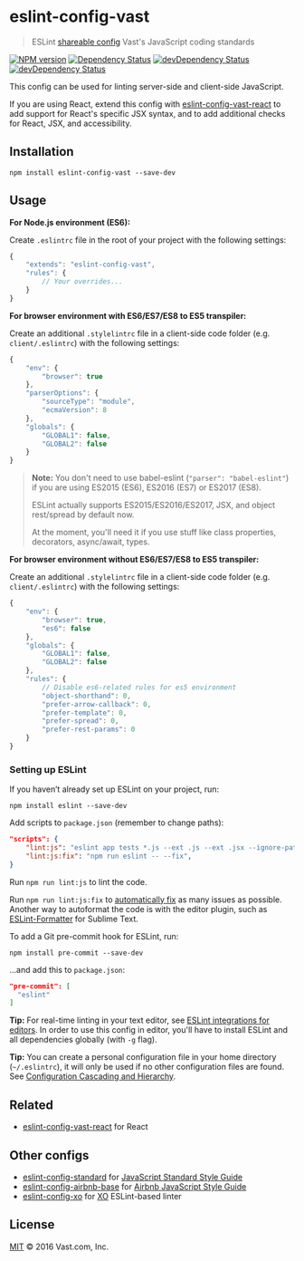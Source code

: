 # eslint-config-vast
> ESLint [shareable config](http://eslint.org/docs/developer-guide/shareable-configs.html) Vast's JavaScript coding standards

[![NPM version](https://badge.fury.io/js/eslint-config-vast.svg)](https://www.npmjs.org/package/eslint-config-vast) [![Dependency Status](https://david-dm.org/vast-engineering/eslint-config-vast.svg)](https://david-dm.org/vast-engineering/eslint-config-vast) [![devDependency Status](https://david-dm.org/vast-engineering/eslint-config-vast/dev-status.svg)](https://david-dm.org/vast-engineering/eslint-config-vast?type=dev) [![devDependency Status](https://david-dm.org/vast-engineering/eslint-config-vast/peer-status.svg)](https://david-dm.org/vast-engineering/eslint-config-vast?type=peer)

This config can be used for linting server-side and client-side JavaScript.

If you are using React, extend this config with [eslint-config-vast-react](https://github.com/vast-engineering/eslint-config-vast-react) to add support for React's specific JSX syntax, and to add additional checks for React, JSX, and accessibility.

## Installation

    npm install eslint-config-vast --save-dev

## Usage

**For Node.js environment (ES6):**

Create `.eslintrc` file in the root of your project with the following settings:

```javascript
{
    "extends": "eslint-config-vast",
    "rules": {
        // Your overrides...
    }
}
```

**For browser environment with ES6/ES7/ES8 to ES5 transpiler:**

Create an additional `.stylelintrc` file in a client-side code folder (e.g. `client/.eslintrc`) with the following settings:

```javascript
{
    "env": {
        "browser": true
    },
    "parserOptions": {
        "sourceType": "module",
        "ecmaVersion": 8
    },
    "globals": {
        "GLOBAL1": false,
        "GLOBAL2": false
    }
}
```

> **Note:** You don't need to use babel-eslint (`"parser": "babel-eslint"`) if you are using ES2015 (ES6), ES2016 (ES7) or ES2017 (ES8).
>
> ESLint actually supports ES2015/ES2016/ES2017, JSX, and object rest/spread by default now.
>
> At the moment, you'll need it if you use stuff like class properties, decorators, async/await, types.

**For browser environment without ES6/ES7/ES8 to ES5 transpiler:**

Create an additional `.stylelintrc` file in a client-side code folder (e.g. `client/.eslintrc`) with the following settings:

```javascript
{
    "env": {
        "browser": true,
        "es6": false
    },
    "globals": {
        "GLOBAL1": false,
        "GLOBAL2": false
    },
    "rules": {
        // Disable es6-related rules for es5 environment
        "object-shorthand": 0,
        "prefer-arrow-callback": 0,
        "prefer-template": 0,
        "prefer-spread": 0,
        "prefer-rest-params": 0
    }
}
```

### Setting up ESLint

If you haven’t already set up ESLint on your project, run:

    npm install eslint --save-dev

Add scripts to `package.json` (remember to change paths):

```json
"scripts": {
    "lint:js": "eslint app tests *.js --ext .js --ext .jsx --ignore-pattern 'js/vendor'",
    "lint:js:fix": "npm run eslint -- --fix",
}
```

Run `npm run lint:js` to lint the code.

Run `npm run lint:js:fix` to [automatically fix](http://eslint.org/docs/user-guide/command-line-interface#fix) as many issues as possible. Another way to autoformat the code is with the editor plugin, such as [ESLint-Formatter](https://packagecontrol.io/packages/ESLint-Formatter) for Sublime Text.

To add a Git pre-commit hook for ESLint, run:

    npm install pre-commit --save-dev

...and add this to `package.json`:

```json
"pre-commit": [
  "eslint"
]
```

**Tip:** For real-time linting in your text editor, see [ESLint integrations for editors](http://eslint.org/docs/user-guide/integrations#editors). In order to use this config in editor, you'll have to install ESLint and all dependencies globally (with `-g` flag).

**Tip:** You can create a personal configuration file in your home directory (`~/.eslintrc`), it will only be used if no other configuration files are found. See [Configuration Cascading and Hierarchy](http://eslint.org/docs/user-guide/configuring#configuration-cascading-and-hierarchy).

## Related

- [eslint-config-vast-react](https://github.com/vast-engineering/eslint-config-vast-react) for React

## Other configs

- [eslint-config-standard](https://github.com/feross/eslint-config-standard) for [JavaScript Standard Style Guide](https://github.com/feross/standard)
- [eslint-config-airbnb-base](https://github.com/airbnb/javascript/tree/master/packages/eslint-config-airbnb-base) for [Airbnb JavaScript Style Guide](https://github.com/airbnb/javascript)
- [eslint-config-xo](https://github.com/sindresorhus/eslint-config-xo/) for [XO](https://github.com/sindresorhus/xo) ESLint-based linter

## License

[MIT](LICENSE) © 2016 Vast.com, Inc.
